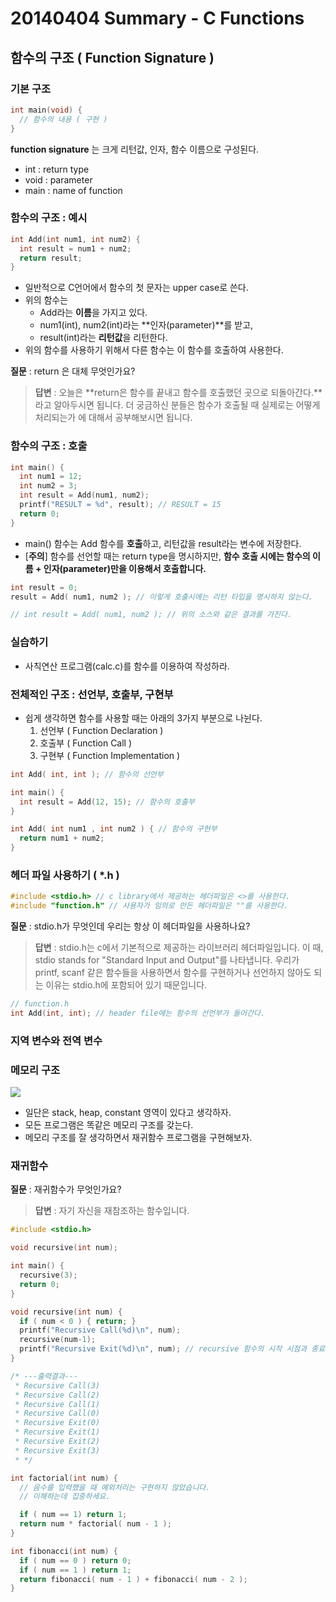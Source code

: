 # 20140404 Summary - C Functions

## 함수의 구조 ( Function Signature )
### 기본 구조
```c
int main(void) {
  // 함수의 내용 ( 구현 )
}
```
**function signature** 는 크게 리턴값, 인자, 함수 이름으로 구성된다.
- int : return type
- void : parameter
- main : name of function


### 함수의 구조 : 예시

```c
int Add(int num1, int num2) {
  int result = num1 + num2;
  return result;
}
```
- 일반적으로 C언어에서 함수의 첫 문자는 upper case로 쓴다.
- 위의 함수는
  - Add라는 **이름**을 가지고 있다.
  - num1(int), num2(int)라는 **인자(parameter)**를 받고,
  - result(int)라는 **리턴값**을 리턴한다.
- 위의 함수를 사용하기 위해서 다른 함수는 이 함수를 호출하여 사용한다.

**질문** : return 은 대체 무엇인가요?
> **답변** :
오늘은 **return은 함수를 끝내고 함수를 호출했던 곳으로 되돌아간다.**라고 알아두시면 됩니다.
더 궁금하신 분들은 함수가 호출될 때 실제로는 어떻게 처리되는가 에 대해서 공부해보시면 됩니다.


### 함수의 구조 : 호출
```c
int main() {
  int num1 = 12;
  int num2 = 3;
  int result = Add(num1, num2);
  printf("RESULT = %d", result); // RESULT = 15
  return 0;
}
```

- main() 함수는 Add 함수를 **호출**하고, 리턴값을 result라는 변수에 저장한다.
- [**주의**] 함수를 선언할 때는 return type을 명시하지만, **함수 호출 시에는 함수의 이름 + 인자(parameter)만을 이용해서 호출합니다.**

```c
int result = 0;
result = Add( num1, num2 ); // 이렇게 호출시에는 리턴 타입을 명시하지 않는다.

// int result = Add( num1, num2 ); // 위의 소스와 같은 결과를 가진다.
```

### 실습하기
- 사칙연산 프로그램(calc.c)를 함수를 이용하여 작성하라.

### 전체적인 구조 : 선언부, 호출부, 구현부
- 쉽게 생각하면 함수를 사용할 때는 아래의 3가지 부분으로 나뉜다.
  1. 선언부 ( Function Declaration )
  2. 호출부 ( Function Call )
  3. 구현부 ( Function Implementation )

```c
int Add( int, int ); // 함수의 선언부

int main() {
  int result = Add(12, 15); // 함수의 호출부
}

int Add( int num1 , int num2 ) { // 함수의 구현부
  return num1 + num2;
}
```

### 헤더 파일 사용하기 ( *.h )

```c
#include <stdio.h> // c library에서 제공하는 헤더파일은 <>를 사용한다.
#include "function.h" // 사용자가 임의로 만든 헤더파일은 ""를 사용한다.
```

**질문** : stdio.h가 무엇인데 우리는 항상 이 헤더파일을 사용하나요?
> **답변** :
stdio.h는 c에서 기본적으로 제공하는 라이브러리 헤더파일입니다.
이 때, stdio stands for "Standard Input and Output"를 나타냅니다.
우리가 printf, scanf 같은 함수들을 사용하면서 함수를 구현하거나 선언하지 않아도 되는 이유는 stdio.h에 포함되어 있기 때문입니다.


```c
// function.h
int Add(int, int); // header file에는 함수의 선언부가 들어간다.
```

### 지역 변수와 전역 변수
### 메모리 구조
![](http://www.cs.rit.edu/~hpb/Lectures/SIA/OS1/UsedGif/5_heap_and_stack.gif)
- 일단은 stack, heap, constant 영역이 있다고 생각하자.
- 모든 프로그램은 똑같은 메모리 구조를 갖는다.
- 메모리 구조를 잘 생각하면서 재귀함수 프로그램을 구현해보자.

### 재귀함수

**질문** : 재귀함수가 무엇인가요?
> **답변** :
자기 자신을 재참조하는 함수입니다.

```c
#include <stdio.h>

void recursive(int num);

int main() {
  recursive(3);
  return 0;
}

void recursive(int num) {
  if ( num < 0 ) { return; }
  printf("Recursive Call(%d)\n", num);
  recursive(num-1);
  printf("Recursive Exit(%d)\n", num); // recursive 함수의 시작 시점과 종료 시점을 잘 파악하세요.
}

/* ---출력결과---
 * Recursive Call(3)
 * Recursive Call(2)
 * Recursive Call(1)
 * Recursive Call(0)
 * Recursive Exit(0)
 * Recursive Exit(1)
 * Recursive Exit(2)
 * Recursive Exit(3)
 * */
```

```c
int factorial(int num) {
  // 음수를 입력했을 때 예외처리는 구현하지 않았습니다.
  // 이해하는데 집중하세요.

  if ( num == 1) return 1;
  return num * factorial( num - 1 );
}
```

```c
int fibonacci(int num) {
  if ( num == 0 ) return 0;
  if ( num == 1 ) return 1;
  return fibonacci( num - 1 ) + fibonacci( num - 2 );
}
```
